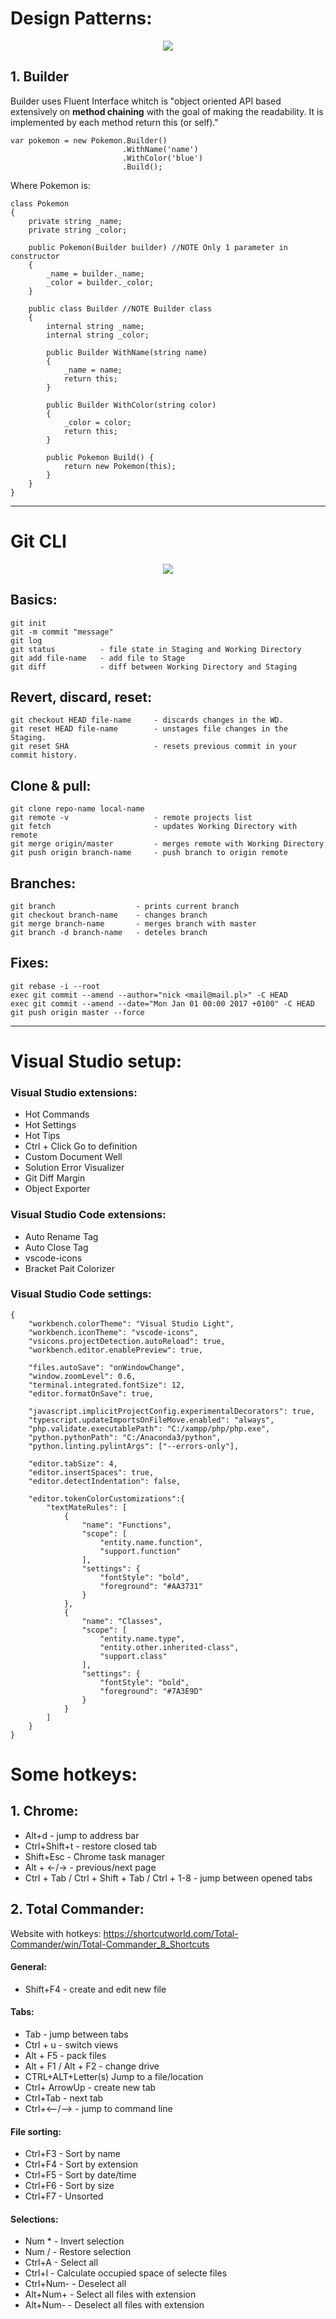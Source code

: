 # Design Patterns:
<p align="center"> 
<img src="./assets/designPatterns.jpg">
</p>

## 1. Builder

Builder uses Fluent Interface whitch is "object oriented API based extensively on **method chaining** with the goal of making the readability. It is implemented by each method return this (or self)."
```
var pokemon = new Pokemon.Builder()
                         .WithName('name')
                         .WithColor('blue')
                         .Build();
```

Where Pokemon is:

```
class Pokemon
{
    private string _name;
    private string _color;

    public Pokemon(Builder builder) //NOTE Only 1 parameter in constructor
    {
        _name = builder._name;
        _color = builder._color;
    }

    public class Builder //NOTE Builder class
    {
        internal string _name;
        internal string _color;

        public Builder WithName(string name)
        {
            _name = name;
            return this;
        }

        public Builder WithColor(string color)
        {
            _color = color;
            return this;
        }

        public Pokemon Build() {
            return new Pokemon(this);
        }
    }
}
```
---
# Git CLI
<p align="center"> 
<img src="./assets/git_schema.png">
</p>

## Basics:
    git init
    git -m commit "message"
    git log
    git status          - file state in Staging and Working Directory
    git add file-name   - add file to Stage
    git diff            - diff between Working Directory and Staging

## Revert, discard, reset:
    git checkout HEAD file-name     - discards changes in the WD.
    git reset HEAD file-name        - unstages file changes in the Staging.
    git reset SHA                   - resets previous commit in your commit history.

## Clone & pull:
    git clone repo-name local-name 
    git remote -v                   - remote projects list
    git fetch                       - updates Working Directory with remote
    git merge origin/master         - merges remote with Working Directory
    git push origin branch-name     - push branch to origin remote

## Branches:
    git branch                  - prints current branch
    git checkout branch-name    - changes branch
    git merge branch-name       - merges branch with master
    git branch -d branch-name   - deteles branch

## Fixes:
    git rebase -i --root
    exec git commit --amend --author="nick <mail@mail.pl>" -C HEAD
    exec git commit --amend --date="Mon Jan 01 00:00 2017 +0100" -C HEAD
    git push origin master --force
    
---

# Visual Studio setup:
### Visual Studio extensions:
- Hot Commands
- Hot Settings
- Hot Tips
- Ctrl + Click Go to definition
- Custom Document Well			
- Solution Error Visualizer
- Git Diff Margin
- Object Exporter
 
### Visual Studio Code extensions:
- Auto Rename Tag
- Auto Close Tag
- vscode-icons
- Bracket Pait Colorizer

### Visual Studio Code settings:
```
{
    "workbench.colorTheme": "Visual Studio Light",
    "workbench.iconTheme": "vscode-icons",
    "vsicons.projectDetection.autoReload": true,
    "workbench.editor.enablePreview": true,
    
    "files.autoSave": "onWindowChange",
    "window.zoomLevel": 0.6,
    "terminal.integrated.fontSize": 12,
    "editor.formatOnSave": true,
    
    "javascript.implicitProjectConfig.experimentalDecorators": true,
    "typescript.updateImportsOnFileMove.enabled": "always",
    "php.validate.executablePath": "C:/xampp/php/php.exe",
    "python.pythonPath": "C:/Anaconda3/python",
    "python.linting.pylintArgs": ["--errors-only"],
    
    "editor.tabSize": 4,
    "editor.insertSpaces": true,
    "editor.detectIndentation": false,

    "editor.tokenColorCustomizations":{
        "textMateRules": [
            {
                "name": "Functions",
                "scope": [
                    "entity.name.function",
                    "support.function"
                ],
                "settings": {
                    "fontStyle": "bold",
                    "foreground": "#AA3731"
                }
            },
            {
                "name": "Classes",
                "scope": [
                    "entity.name.type",
                    "entity.other.inherited-class",
                    "support.class"
                ],
                "settings": {
                    "fontStyle": "bold",
                    "foreground": "#7A3E9D"
                }
            }
        ]
    }
}
```

# Some hotkeys:
## 1. Chrome:
* Alt+d - jump to address bar
* Ctrl+Shift+t - restore closed tab
* Shift+Esc - Chrome task manager
* Alt + <-/-> - previous/next page
* Ctrl + Tab / Ctrl + Shift + Tab / Ctrl + 1-8 - jump between opened tabs


## 2. Total Commander:
Website with hotkeys:
    https://shortcutworld.com/Total-Commander/win/Total-Commander_8_Shortcuts
    
#### General:
* Shift+F4 - create and edit new file

#### Tabs:
* Tab - jump between tabs
* Ctrl + u - switch views
* Alt + F5 - pack files
* Alt + F1 / Alt + F2 - change drive
* CTRL+ALT+Letter(s)	Jump to a file/location
* Ctrl+ ArrowUp - create new tab
* Ctrl+Tab - next tab
* Ctrl+<--/--> - jump to command line

#### File sorting:
* Ctrl+F3 - Sort by name
* Ctrl+F4 - Sort by extension
* Ctrl+F5 - Sort by date/time
* Ctrl+F6 - Sort by size
* Ctrl+F7 - Unsorted

#### Selections:
* Num * 		- Invert selection
* Num / 		- Restore selection
* Ctrl+A 		- Select all
* Ctrl+l 		- Calculate occupied space of selecte files
* Ctrl+Num- 	- Deselect all
* Alt+Num+	- Select all files with extension
* Alt+Num- 	- Deselect all files with extension
